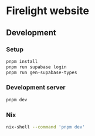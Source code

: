 # Firelight website

## Development

### Setup

```bash
pnpm install
pnpm run supabase login
pnpm run gen-supabase-types
```

### Development server

```bash
pnpm dev
```

### Nix

```bash
nix-shell --command 'pnpm dev'
```
